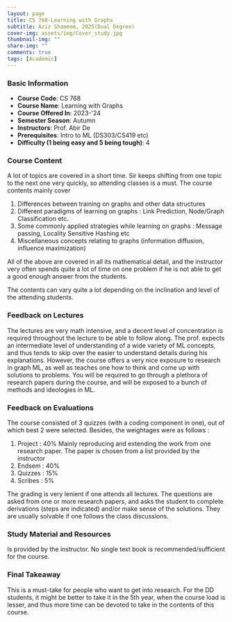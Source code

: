 ```yaml
---
layout: page
title: CS 768-Learning with Graphs
subtitle: Aziz Shameem, 2025(Dual Degree)
cover-img: assets/img/Cover_study.jpg
thumbnail-img: ""
share-img: ""
comments: true
tags: [Academic]
---
```


### Basic Information

- **Course Code**: CS 768
- **Course Name**: Learning with Graphs
- **Course Offered In**: 2023-'24
- **Semester Season**: Autumn
- **Instructors**: Prof. Abir De
- **Prerequisites**: Intro to ML (DS303/CS419 etc)
- **Difficulty (1 being easy and 5 being tough)**: 4

### Course Content


A lot of topics are covered in a short time. Sir keeps shifting from one topic to the next one very quickly, so attending classes is a must.
The course contents mainly cover 
1) Differences between training on graphs and other data structures 
2) Different paradigms of learning on graphs : Link Prediction, Node/Graph Classification etc.
3) Some commonly applied strategies while learning on graphs : Message passing, Locality Sensitive Hashing etc
4) Miscellaneous concepts relating to graphs (information diffusion, influence maximization)

All of the above are covered in all its mathematical detail, and the instructor very often spends quite a lot of time on one problem if he is not able to get a good enough answer from the students.

The contents can vary quite a lot depending on the inclination and level of the attending students. 
### Feedback on Lectures


The lectures are very math intensive, and a decent level of concentration is required throughout the lecture to be able to follow along. The prof. expects an intermediate level of understanding of a wide variety of ML concepts, and thus tends to skip over the easier to understand details during his explanations.
However, the course offers a very nice exposure to research in graph ML, as well as teaches one how to think and come up with solutions to problems. You will be required to go through a plethora of research papers during the course, and will be exposed to a bunch of methods and ideologies in ML.
### Feedback on Evaluations


The course consisted of 3 quizzes (with a coding component in one), out of which best 2 were selected. Besides, the weightages were as follows :
1) Project : 40%
Mainly reproducing and extending the work from one research paper. The paper is chosen from a list provided by the instructor
2) Endsem : 40%
3) Quizzes : 15%
4) Scribes : 5%

The grading is very lenient if one attends all lectures. The questions are asked from one or more research papers, and asks the student to complete derivations (steps are indicated) and/or make sense of the solutions. They are usually solvable if one follows the class discussions.
### Study Material and Resources


Is provided by the instructor. No single text book is recommended/sufficient for the course.
### Final Takeaway


This is a must-take for people who want to get into research. For the DD students, it might be better to take it in the 5th year, when the course load is lesser, and thus more time can be devoted to take in the contents of this course.